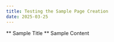 ```yaml
---
title: Testing the Sample Page Creation
date: 2025-03-25
---
```


** Sample Title **
Sample Content
